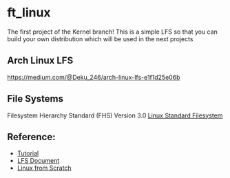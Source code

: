 # ft_linux
The first project of the Kernel branch! This is a simple LFS so that you can build your own distribution which will be used in the next projects

## Arch Linux LFS
https://medium.com/@Deku_246/arch-linux-lfs-e1f1d25e06b

## File Systems
Filesystem Hierarchy Standard (FHS) Version 3.0
[Linux Standard Filesystem]

## Reference:
- [Tutorial]
- [LFS Document]
- [Linux from Scratch] 

<!-- Link Referrence -->
[Linux Standard Filesystem]: https://refspecs.linuxfoundation.org/FHS_3.0/fhs/index.html

[Tutorial]: https://www.youtube.com/watch?v=-1LGyrGzQqk&list=PLyc5xVO2uDsA5QPbtj_eYU8J0qrvU6315&index=4&ab_channel=Kernotex

[LFS Document]: https://www.linuxfromscratch.org/~thomas/multilib/index.html

[Linux from Scratch]: https://www.youtube.com/watch?v=oV541sgHKGo&ab_channel=TitusTechTalk
